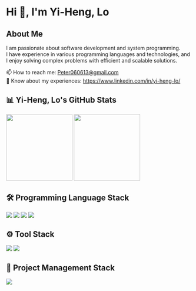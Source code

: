 # Hi 👋, I'm Yi-Heng, Lo  

## About Me  
I am passionate about software development and system programming.  
I have experience in various programming languages and technologies, and I enjoy solving complex problems with efficient and scalable solutions.  

📫 How to reach me: Peter060613@gmail.com  
🔗 Know about my experiences: https://www.linkedin.com/in/yi-heng-lo/


## 📊 Yi-Heng, Lo's GitHub Stats  
<div align="left">
  <img height="180em" src="https://github-readme-stats.vercel.app/api?username=PeterLo0606&show_icons=true&theme=dark" />
  <img height="180em" src="https://github-readme-stats.vercel.app/api/top-langs/?username=PeterLo0606&layout=compact&theme=dark" />
</div>

## 🛠 Programming Language Stack  
<p align="left">
  <a href="https://www.cprogramming.com/"><img src="https://img.shields.io/badge/-C-A8B9CC?style=flat-square&logo=c&logoColor=white"/></a>
  <a href="https://isocpp.org/"><img src="https://img.shields.io/badge/-C++-00599C?style=flat-square&logo=c%2B%2B&logoColor=white"/></a>
  <a href="https://www.python.org/"><img src="https://img.shields.io/badge/-Python-3776AB?style=flat-square&logo=python&logoColor=white"/></a>
  <a href="https://www.mathworks.com/products/matlab.html"><img src="https://img.shields.io/badge/-MATLAB-0076A8?style=flat-square&logo=mathworks&logoColor=white"/></a>
</p>

## ⚙️ Tool Stack  
<p align="left">
  <a href="https://git-scm.com/"><img src="https://img.shields.io/badge/-Git-F05032?style=flat-square&logo=git&logoColor=white"/></a>
  <a href="https://visualstudio.microsoft.com/"><img src="https://img.shields.io/badge/-Visual_Studio-5C2D91?style=flat-square&logo=visual-studio&logoColor=white"/></a>
</p>

## 📌 Project Management Stack  
<p align="left">
  <a href="https://github.com/"><img src="https://img.shields.io/badge/-GitHub-181717?style=flat-square&logo=github&logoColor=white"/></a>
</p>

